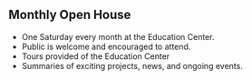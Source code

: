## Monthly Open House

* One Saturday every month at the Education Center.
* Public is welcome and encouraged to attend.
* Tours provided of the Education Center
* Summaries of exciting projects, news, and ongoing events.

